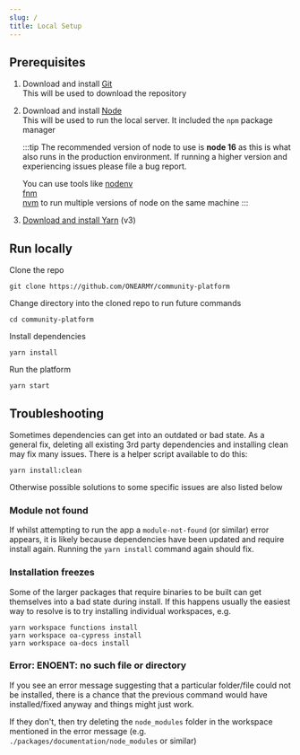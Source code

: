 ```yaml
---
slug: /
title: Local Setup
---
```


<!-- Use custom top-meta to ensure shows on first page -->

## Prerequisites

1. Download and install [Git](https://git-scm.com/downloads)  
   This will be used to download the repository

2. Download and install [Node](https://nodejs.org/en/download/)  
   This will be used to run the local server. It included the `npm` package manager

   :::tip
   The recommended version of node to use is **node 16** as this is what also runs in the production environment. If running a higher version and experiencing issues please file a bug report.

   You can use tools like
   [nodenv](https://github.com/nodenv/nodenv)  
   [fnm](https://github.com/Schniz/fnm)  
   [nvm](https://github.com/nvm-sh/nvm)
   to run multiple versions of node on the same machine
   :::

3. [Download and install Yarn](https://yarnpkg.com/getting-started/install) (v3)

## Run locally

Clone the repo

```
git clone https://github.com/ONEARMY/community-platform
```

Change directory into the cloned repo to run future commands

```
cd community-platform
```

Install dependencies

```
yarn install
```

Run the platform

```
yarn start
```

## Troubleshooting

Sometimes dependencies can get into an outdated or bad state. As a general fix, deleting all existing 3rd party dependencies and installing clean may fix many issues. There is a helper script available to do this:

```
yarn install:clean
```

Otherwise possible solutions to some specific issues are also listed below

### Module not found

If whilst attempting to run the app a `module-not-found` (or similar) error appears, it is likely because dependencies have been updated and require install again. Running the `yarn install` command again should fix.

### Installation freezes

Some of the larger packages that require binaries to be built can get themselves into a bad state during install. If this happens usually the easiest way to resolve is to try installing individual workspaces, e.g.

```
yarn workspace functions install
yarn workspace oa-cypress install
yarn workspace oa-docs install
```

### Error: ENOENT: no such file or directory

If you see an error message suggesting that a particular folder/file could not be installed, there is a chance that the previous command would have installed/fixed anyway and things might just work.

If they don't, then try deleting the `node_modules` folder in the workspace mentioned in the error message (e.g. `./packages/documentation/node_modules` or similar)

